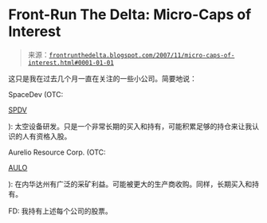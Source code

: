 <!--yml

category: 未分类

date: 2024-05-12 23:40:49

-->

# Front-Run The Delta: Micro-Caps of Interest

> 来源：[`frontrunthedelta.blogspot.com/2007/11/micro-caps-of-interest.html#0001-01-01`](https://frontrunthedelta.blogspot.com/2007/11/micro-caps-of-interest.html#0001-01-01)

这只是我在过去几个月一直在关注的一些小公司。简要地说：

SpaceDev (OTC:

[SPDV](http://finance.yahoo.com/q?s=SPDV.OB)

): 太空设备研发。只是一个非常长期的买入和持有，可能积累足够的持仓来让我认识的人有资格入股。

Aurelio Resource Corp. (OTC:

[AULO](http://finance.yahoo.com/q?s=AULO.OB)

): 在内华达州有广泛的采矿利益。可能被更大的生产商收购。同样，长期买入和持有。

FD: 我持有上述每个公司的股票。
